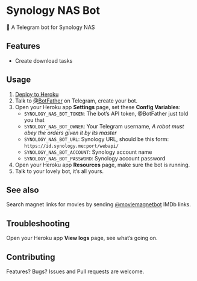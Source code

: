 # Synology NAS Bot

🤖 A Telegram bot for Synology NAS

## Features

- Create download tasks

## Usage

1. [Deploy to Heroku](https://heroku.com/deploy?template=https://github.com/idealhack/synologynasbot)
1. Talk to [@BotFather](https://t.me/BotFather) on Telegram, create your bot.
1. Open your Heroku app **Settings** page, set these **Config Variables**:
    - `SYNOLOGY_NAS_BOT_TOKEN`: The bot’s API token, @BotFather just told you that
    - `SYNOLOGY_NAS_BOT_OWNER`: Your Telegram username, *A robot must obey the orders given it by its master*
    - `SYNOLOGY_NAS_BOT_URL`: Synology URL, should be this form: `https://id.synology.me:port/webapi/`
    - `SYNOLOGY_NAS_BOT_ACCOUNT`: Synology account name
    - `SYNOLOGY_NAS_BOT_PASSWORD`: Synology account password
1. Open your Heroku app **Resources** page, make sure the bot is running.
1. Talk to your lovely bot, it’s all yours.

## See also

Search magnet links for movies by sending [@moviemagnetbot](https://t.me/moviemagnetbot) IMDb links.

## Troubleshooting

Open your Heroku app **View logs** page, see what’s going on.

## Contributing

Features? Bugs? Issues and Pull requests are welcome.
